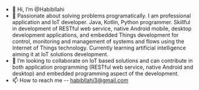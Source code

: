 - 👋 Hi, I’m @Habibllahi
- 👀 Passionate about solving problems programatically. I am professional application and IoT developer. Java, Kotlin, Python programmer. Skillful in development of      RESTful web service, native Android mobile, desktop development applications, and embedded Things development for control, monitoring and management of systems       and flows using the Internet of Things technology. Currently learning artificial intelligence aiming it at IoT solutions development.
- 💞️ I’m looking to collaborate on IoT based solutions and can contribute in both application programming (RESTful web service, native Android and desktop) and          embedded programming aspect of the development.
- 📫 How to reach me -- habibllahi3@gmail.com

<!---
Habibllahi/Habibllahi is a ✨ special ✨ repository because its `README.md` (this file) appears on your GitHub profile.
You can click the Preview link to take a look at your changes.
--->
